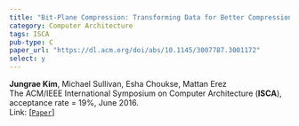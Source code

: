 ```yaml
---
title: "Bit-Plane Compression: Transforming Data for Better Compression in Many-core Architectures"
category: Computer Architecture
tags: ISCA
pub-type: C
paper_url: "https://dl.acm.org/doi/abs/10.1145/3007787.3001172"
select: y
---
```


**Jungrae Kim**, Michael Sullivan, Esha Choukse, Mattan Erez<br>
The ACM/IEEE International Symposium on Computer Architecture (**ISCA**), acceptance rate = 19%, June 2016. <br>
Link: [[```Paper```](https://dl.acm.org/doi/abs/10.1145/3007787.3001172)]

